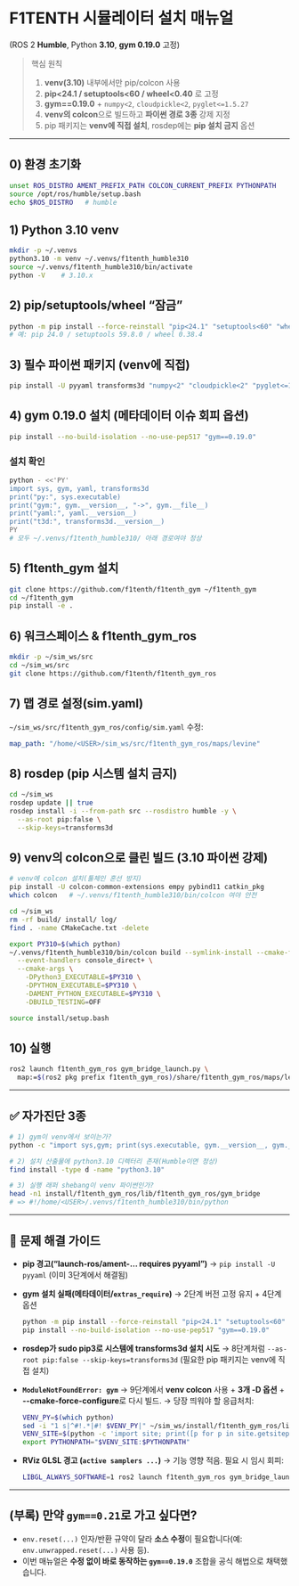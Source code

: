 # F1TENTH 시뮬레이터 설치 매뉴얼

(ROS 2 **Humble**, Python **3.10**, **gym 0.19.0** 고정)

> 핵심 원칙
>
> 1. **venv(3.10)** 내부에서만 pip/colcon 사용
> 2. **pip<24.1 / setuptools<60 / wheel<0.40** 로 고정
> 3. **gym==0.19.0** + `numpy<2`, `cloudpickle<2`, `pyglet<=1.5.27`
> 4. **venv의 colcon**으로 빌드하고 **파이썬 경로 3종** 강제 지정
> 5. pip 패키지는 **venv에 직접 설치**, rosdep에는 **pip 설치 금지** 옵션

---

## 0) 환경 초기화

```bash
unset ROS_DISTRO AMENT_PREFIX_PATH COLCON_CURRENT_PREFIX PYTHONPATH
source /opt/ros/humble/setup.bash
echo $ROS_DISTRO   # humble
```

## 1) Python 3.10 venv

```bash
mkdir -p ~/.venvs
python3.10 -m venv ~/.venvs/f1tenth_humble310
source ~/.venvs/f1tenth_humble310/bin/activate
python -V    # 3.10.x
```

## 2) pip/setuptools/wheel “잠금”

```bash
python -m pip install --force-reinstall "pip<24.1" "setuptools<60" "wheel<0.40"
# 예: pip 24.0 / setuptools 59.8.0 / wheel 0.38.4
```

## 3) 필수 파이썬 패키지 (venv에 직접)

```bash
pip install -U pyyaml transforms3d "numpy<2" "cloudpickle<2" "pyglet<=1.5.27"
```

## 4) **gym 0.19.0** 설치 (메타데이터 이슈 회피 옵션)

```bash
pip install --no-build-isolation --no-use-pep517 "gym==0.19.0"
```

### 설치 확인

```bash
python - <<'PY'
import sys, gym, yaml, transforms3d
print("py:", sys.executable)
print("gym:", gym.__version__, "->", gym.__file__)
print("yaml:", yaml.__version__)
print("t3d:", transforms3d.__version__)
PY
# 모두 ~/.venvs/f1tenth_humble310/ 아래 경로여야 정상
```

## 5) f1tenth\_gym 설치

```bash
git clone https://github.com/f1tenth/f1tenth_gym ~/f1tenth_gym
cd ~/f1tenth_gym
pip install -e .
```

## 6) 워크스페이스 & f1tenth\_gym\_ros

```bash
mkdir -p ~/sim_ws/src
cd ~/sim_ws/src
git clone https://github.com/f1tenth/f1tenth_gym_ros
```

## 7) 맵 경로 설정(sim.yaml)

`~/sim_ws/src/f1tenth_gym_ros/config/sim.yaml` 수정:

```yaml
map_path: "/home/<USER>/sim_ws/src/f1tenth_gym_ros/maps/levine"
```

## 8) rosdep (pip 시스템 설치 금지)

```bash
cd ~/sim_ws
rosdep update || true
rosdep install -i --from-path src --rosdistro humble -y \
  --as-root pip:false \
  --skip-keys=transforms3d
```

## 9) **venv의 colcon**으로 클린 빌드 (3.10 파이썬 강제)

```bash
# venv에 colcon 설치(툴체인 혼선 방지)
pip install -U colcon-common-extensions empy pybind11 catkin_pkg
which colcon   # ~/.venvs/f1tenth_humble310/bin/colcon 여야 안전

cd ~/sim_ws
rm -rf build/ install/ log/
find . -name CMakeCache.txt -delete

export PY310=$(which python)
~/.venvs/f1tenth_humble310/bin/colcon build --symlink-install --cmake-force-configure \
  --event-handlers console_direct+ \
  --cmake-args \
    -DPython3_EXECUTABLE=$PY310 \
    -DPYTHON_EXECUTABLE=$PY310 \
    -DAMENT_PYTHON_EXECUTABLE=$PY310 \
    -DBUILD_TESTING=OFF

source install/setup.bash
```

## 10) 실행

```bash
ros2 launch f1tenth_gym_ros gym_bridge_launch.py \
  map:=$(ros2 pkg prefix f1tenth_gym_ros)/share/f1tenth_gym_ros/maps/levine.yaml
```

---

## ✅ 자가진단 3종

```bash
# 1) gym이 venv에서 보이는가?
python -c "import sys,gym; print(sys.executable, gym.__version__, gym.__file__)"

# 2) 설치 산출물에 python3.10 디렉터리 존재(Humble이면 정상)
find install -type d -name "python3.10"

# 3) 실행 래퍼 shebang이 venv 파이썬인가?
head -n1 install/f1tenth_gym_ros/lib/f1tenth_gym_ros/gym_bridge
# => #!/home/<USER>/.venvs/f1tenth_humble310/bin/python
```

---

## 🔧 문제 해결 가이드

* **pip 경고(“launch-ros/ament-… requires pyyaml”)**
  → `pip install -U pyyaml` (이미 3단계에서 해결됨)

* **gym 설치 실패(메타데이터/`extras_require`)**
  → 2단계 버전 고정 유지 + 4단계 옵션

  ```bash
  python -m pip install --force-reinstall "pip<24.1" "setuptools<60" "wheel<0.40"
  pip install --no-build-isolation --no-use-pep517 "gym==0.19.0"
  ```

* **rosdep가 sudo pip3로 시스템에 transforms3d 설치 시도**
  → 8단계처럼
  `--as-root pip:false --skip-keys=transforms3d`
  (필요한 pip 패키지는 venv에 직접 설치)

* **`ModuleNotFoundError: gym`**
  → 9단계에서 **venv colcon** 사용 + **3개 -D 옵션** + **--cmake-force-configure**로 다시 빌드.
  → 당장 띄워야 할 응급처치:

  ```bash
  VENV_PY=$(which python)
  sed -i "1 s|^#!.*|#! $VENV_PY|" ~/sim_ws/install/f1tenth_gym_ros/lib/f1tenth_gym_ros/gym_bridge
  VENV_SITE=$(python -c 'import site; print([p for p in site.getsitepackages() if "/python3.10/" in p][0])')
  export PYTHONPATH="$VENV_SITE:$PYTHONPATH"
  ```

* **RViz GLSL 경고 (`active samplers ...`)**
  → 기능 영향 적음. 필요 시 임시 회피:

  ```bash
  LIBGL_ALWAYS_SOFTWARE=1 ros2 launch f1tenth_gym_ros gym_bridge_launch.py ...
  ```

---

## (부록) 만약 `gym==0.21`로 가고 싶다면?

* `env.reset(...)` 인자/반환 규약이 달라 **소스 수정**이 필요합니다(예: `env.unwrapped.reset(...)` 사용 등).
* 이번 매뉴얼은 **수정 없이 바로 동작하는 `gym==0.19.0`** 조합을 공식 해법으로 채택했습니다.
